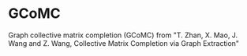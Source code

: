 # GCoMC
Graph collective matrix completion (GCoMC) from "T. Zhan, X. Mao, J. Wang and Z. Wang, Collective Matrix Completion via Graph Extraction"

